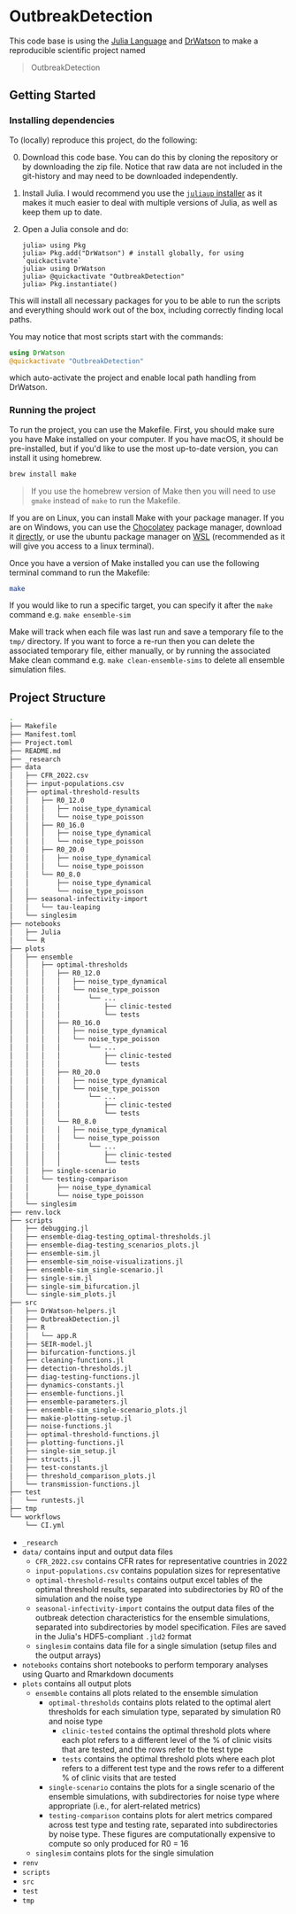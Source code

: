 # OutbreakDetection

This code base is using the [Julia Language](https://julialang.org/) and [DrWatson](https://juliadynamics.github.io/DrWatson.jl/stable/) to make a reproducible scientific project named
> OutbreakDetection

## Getting Started
### Installing dependencies

To (locally) reproduce this project, do the following:

0. Download this code base.
You can do this by cloning the repository or by downloading the zip file.
Notice that raw data are not included in the git-history and may need to be downloaded independently.
1. Install Julia. I would recommend you use the [`juliaup` installer](https://github.com/JuliaLang/juliaup) as it makes it much easier to deal with multiple versions of Julia, as well as keep them up to date.
2. Open a Julia console and do:

   ```
   julia> using Pkg
   julia> Pkg.add("DrWatson") # install globally, for using `quickactivate`
   julia> using DrWatson
   julia> @quickactivate "OutbreakDetection"
   julia> Pkg.instantiate()
   ```

This will install all necessary packages for you to be able to run the scripts and
everything should work out of the box, including correctly finding local paths.

You may notice that most scripts start with the commands:

```julia
using DrWatson
@quickactivate "OutbreakDetection"
```
which auto-activate the project and enable local path handling from DrWatson.

### Running the project

To run the project, you can use the Makefile.
First, you should make sure you have Make installed on your computer.
If you have macOS, it should be pre-installed, but if you'd like to use the most up-to-date version, you can  install it using homebrew.

```bash
brew install make
```

> If you use the homebrew version of Make then you will need to use `gmake` instead of `make` to run the Makefile.

If you are on Linux, you can install Make with your package manager.
If you are on Windows, you can use the [Chocolatey](https://chocolatey.org/) package manager, download it [directly](https://gnuwin32.sourceforge.net/packages/make.html), or use the ubuntu package manager on [WSL](https://learn.microsoft.com/en-us/windows/wsl/install) (recommended as it will give you access to a linux terminal).

Once you have a version of Make installed you can use the following terminal command to run the Makefile:

```bash
make
```

If you would like to run a specific target, you can specify it after the `make` command e.g. `make ensemble-sim`

Make will track when each file was last run and save a temporary file to the `tmp/` directory.
If you want to force a re-run then you can delete the associated temporary file, either manually, or by running the associated Make clean command e.g. `make clean-ensemble-sims` to delete all ensemble simulation files.

## Project Structure

```bash
.
├── Makefile
├── Manifest.toml
├── Project.toml
├── README.md
├── _research
├── data
│   ├── CFR_2022.csv
│   ├── input-populations.csv
│   ├── optimal-threshold-results
│   │   ├── R0_12.0
│   │   │   ├── noise_type_dynamical
│   │   │   └── noise_type_poisson
│   │   ├── R0_16.0
│   │   │   ├── noise_type_dynamical
│   │   │   └── noise_type_poisson
│   │   ├── R0_20.0
│   │   │   ├── noise_type_dynamical
│   │   │   └── noise_type_poisson
│   │   └── R0_8.0
│   │       ├── noise_type_dynamical
│   │       └── noise_type_poisson
│   ├── seasonal-infectivity-import
│   │   └── tau-leaping
│   └── singlesim
├── notebooks
│   ├── Julia
│   └── R
├── plots
│   ├── ensemble
│   │   ├── optimal-thresholds
│   │   │   ├── R0_12.0
│   │   │   │   ├── noise_type_dynamical
│   │   │   │   └── noise_type_poisson
│   │   │   │       └── ...
│   │   │   │           ├── clinic-tested
│   │   │   │           └── tests
│   │   │   ├── R0_16.0
│   │   │   │   ├── noise_type_dynamical
│   │   │   │   └── noise_type_poisson
│   │   │   │       └── ...
│   │   │   │           ├── clinic-tested
│   │   │   │           └── tests
│   │   │   ├── R0_20.0
│   │   │   │   ├── noise_type_dynamical
│   │   │   │   └── noise_type_poisson
│   │   │   │       └── ...
│   │   │   │           ├── clinic-tested
│   │   │   │           └── tests
│   │   │   └── R0_8.0
│   │   │   │   ├── noise_type_dynamical
│   │   │   │   └── noise_type_poisson
│   │   │   │       └── ...
│   │   │   │           ├── clinic-tested
│   │   │   │           └── tests
│   │   ├── single-scenario
│   │   └── testing-comparison
│   │       ├── noise_type_dynamical
│   │       └── noise_type_poisson
│   └── singlesim
├── renv.lock
├── scripts
│   ├── debugging.jl
│   ├── ensemble-diag-testing_optimal-thresholds.jl
│   ├── ensemble-diag-testing_scenarios_plots.jl
│   ├── ensemble-sim.jl
│   ├── ensemble-sim_noise-visualizations.jl
│   ├── ensemble-sim_single-scenario.jl
│   ├── single-sim.jl
│   ├── single-sim_bifurcation.jl
│   └── single-sim_plots.jl
├── src
│   ├── DrWatson-helpers.jl
│   ├── OutbreakDetection.jl
│   ├── R
│   │   └── app.R
│   ├── SEIR-model.jl
│   ├── bifurcation-functions.jl
│   ├── cleaning-functions.jl
│   ├── detection-thresholds.jl
│   ├── diag-testing-functions.jl
│   ├── dynamics-constants.jl
│   ├── ensemble-functions.jl
│   ├── ensemble-parameters.jl
│   ├── ensemble-sim_single-scenario_plots.jl
│   ├── makie-plotting-setup.jl
│   ├── noise-functions.jl
│   ├── optimal-threshold-functions.jl
│   ├── plotting-functions.jl
│   ├── single-sim_setup.jl
│   ├── structs.jl
│   ├── test-constants.jl
│   ├── threshold_comparison_plots.jl
│   └── transmission-functions.jl
├── test
│   └── runtests.jl
├── tmp
└── workflows
    └── CI.yml
```

- `_research`
- `data/` contains input and output data files
    - `CFR_2022.csv` contains CFR rates for representative countries in 2022
    - `input-populations.csv` contains population sizes for representative
    - `optimal-threshold-results` contains output excel tables of the optimal threshold results, separated into subdirectories by R0 of the simulation and the noise type
    - `seasonal-infectivity-import` contains the output data files of the outbreak detection characteristics for the ensemble simulations, separated into subdirectories by model specification. Files are saved in the Julia's HDF5-compliant `.jld2` format
    - `singlesim` contains data file for a single simulation (setup files and the output arrays)
- `notebooks` contains short notebooks to perform temporary analyses using Quarto and Rmarkdown documents
- `plots` contains all output plots
    - `ensemble` contains all plots related to the ensemble simulation
        - `optimal-thresholds` contains plots related to the optimal alert thresholds for each simulation type, separated by simulation R0 and noise type
            - `clinic-tested` contains the optimal threshold plots where each plot refers to a different level of the % of clinic visits that are tested, and the rows refer to the test type
            - `tests` contains the optimal threshold plots where each plot refers to a different test type and the rows refer to a different % of clinic visits that are tested
        - `single-scenario` contains the plots for a single scenario of the ensemble simulations, with subdirectories for noise type where appropriate (i.e., for alert-related metrics)
        - `testing-comparison` contains plots for alert metrics compared across test type and testing rate, separated into subdirectories by noise type. These figures are computationally expensive to compute so only produced for R0 = 16
    - `singlesim` contains plots for the single simulation
- `renv`
- `scripts`
- `src`
- `test`
- `tmp`

